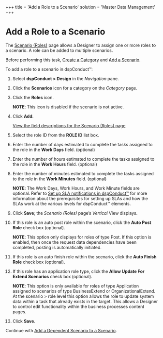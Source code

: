 +++
title = 'Add a Role to a Scenario'
solution = 'Master Data Management'
+++

# Add a Role to a Scenario

The [Scenario (Roles)](../Page_Desc/Scenarios_Roles_H.htm) page allows a
Designer to assign one or more roles to a scenario. A role can be added
to multiple scenarios.

Before performing this task, [Create a Category](Create_a_Category.htm)
and [Add a Scenario](Add_Scenario.htm).

To add a role to a scenario in dspConduct™:

1.  Select **dspConduct \> Design** in the *Navigation* pane.

2.  Click the **Scenarios** icon for a category on the *Category* page.

3.  Click the **Roles** icon.
    
    **NOTE**: This icon is disabled if the scenario is not active.

4.  Click **Add**.
    
    [View the field descriptions for the Scenario (Roles)
    page](../Page_Desc/Scenarios_Roles_H.htm)

5.  Select the role ID from the **ROLE ID** list box.

6.  Enter the number of days estimated to complete the tasks assigned to
    the role in the **Work Days** field. (optional)

7.  Enter the number of hours estimated to complete the tasks assigned
    to the role in the **Work Hours** field. (optional)

8.  Enter the number of minutes estimated to complete the tasks assigned
    to the role in the **Work Minutes** field. (optional)
    
    **NOTE**: The Work Days, Work Hours, and Work Minute fields are
    optional. Refer to [Set up SLA notifications in
    dspConduct™](../Config/Set_Up_SLA_Notifications.htm) for more
    information about the prerequisites for setting up SLAs and how the
    SLAs work at the various levels for dspConduct™ elements.

9.  Click **Save**; the *Scenario (Roles)* page’s *Vertical* View
    displays.

10. If this role is an auto post role within the scenario, click the
    **Auto Post Role** check box (optional).
    
    **NOTE**: This option only displays for roles of type Post. If this
    option is enabled, then once the request data dependencies have been
    completed, posting is automatically initiated.

11. If this role is an auto finish role within the scenario, click the
    **Auto Finish Role** check box (optional).

12. If this role has an application role type, click the **Allow Update
    For Extend Scenarios** check box (optional).
    
    **NOTE**: This option is only available for roles of type
    Application assigned to scenarios of type BusinessExtend or
    OrganizationalExtend. At the scenario \> role level this option
    allows the role to update system data within a task that already
    exists in the target. This allows a Designer to control edit
    functionality within the business processes content pages.

13. Click **Save**.

Continue with [Add a Dependent Scenario to a
Scenario](Add_a_Dependent_Scenario.htm).
